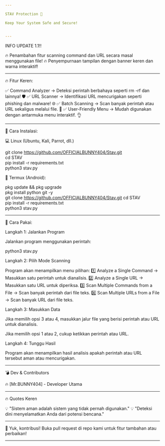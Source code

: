 ```yaml
---

STAV Protection 🚀

Keep Your System Safe and Secure!


---
```


INFO UPDATE 1.1!!

🔥 Penambahan fitur scanning command dan URL secara masal menggunakan file!
🔥 Penyempurnaan tampilan dengan banner keren dan warna interaktif!


---

🔥 Fitur Keren:

✅ Command Analyzer → Deteksi perintah berbahaya seperti rm -rf dan lainnya! 🛡️
✅ URL Scanner → Identifikasi URL mencurigakan seperti phishing dan malware! 🌐
✅ Batch Scanning → Scan banyak perintah atau URL sekaligus melalui file. 📄
✅ User-Friendly Menu → Mudah digunakan dengan antarmuka menu interaktif. 👌


---

📌 Cara Instalasi:

💻 Linux (Ubuntu, Kali, Parrot, dll.)

git clone https://github.com/OFFICIALBUNNY404/Stav.git  
cd STAV  
pip install -r requirements.txt  
python3 stav.py

📱 Termux (Android):

pkg update && pkg upgrade  
pkg install python git -y  
git clone https://github.com/OFFICIALBUNNY404/Stav.git
cd STAV  
pip install -r requirements.txt  
python3 stav.py


---

🚀 Cara Pakai:

Langkah 1: Jalankan Program

Jalankan program menggunakan perintah:

python3 stav.py

Langkah 2: Pilih Mode Scanning

Program akan menampilkan menu pilihan:
1️⃣ Analyze a Single Command → Masukkan satu perintah untuk dianalisis.
2️⃣ Analyze a Single URL → Masukkan satu URL untuk diperiksa.
3️⃣ Scan Multiple Commands from a File → Scan banyak perintah dari file teks.
4️⃣ Scan Multiple URLs from a File → Scan banyak URL dari file teks.

Langkah 3: Masukkan Data

Jika memilih opsi 3 atau 4, masukkan jalur file yang berisi perintah atau URL untuk dianalisis.

Jika memilih opsi 1 atau 2, cukup ketikkan perintah atau URL.


Langkah 4: Tunggu Hasil

Program akan menampilkan hasil analisis apakah perintah atau URL tersebut aman atau mencurigakan.


---

💣 Dev & Contributors

🔥 [Mr.BUNNY404] - Developer Utama


---

🔥 Quotes Keren

💡 "Sistem aman adalah sistem yang tidak pernah digunakan."
💡 "Deteksi dini menyelamatkan Anda dari potensi bencana."


---

📢 Yuk, kontribusi!
Buka pull request di repo kami untuk fitur tambahan atau perbaikan!


---


